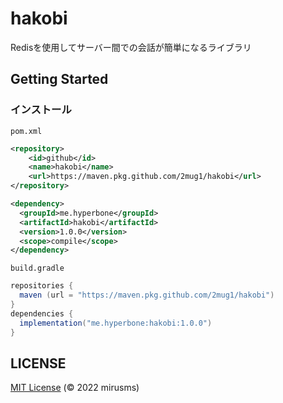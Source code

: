 # hakobi
Redisを使用してサーバー間での会話が簡単になるライブラリ
## Getting Started

### インストール

`pom.xml`
```xml
<repository>
    <id>github</id>
    <name>hakobi</name>
    <url>https://maven.pkg.github.com/2mug1/hakobi</url>
</repository>

<dependency>
  <groupId>me.hyperbone</groupId>
  <artifactId>hakobi</artifactId>
  <version>1.0.0</version>
  <scope>compile</scope>
</dependency>
```

`build.gradle`
```gradle
repositories {
  maven (url = "https://maven.pkg.github.com/2mug1/hakobi")
}
dependencies {
  implementation("me.hyperbone:hakobi:1.0.0")
}
```

## LICENSE
[MIT License](./LICENSE) (© 2022 mirusms)